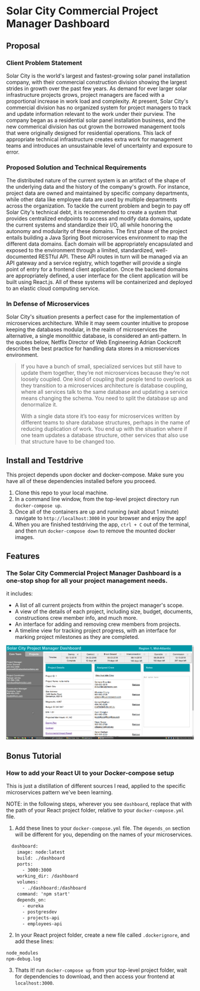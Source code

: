 # Solar City Commercial Project Manager Dashboard

## Proposal

### Client Problem Statement

Solar City is the world's largest and fastest-growing solar panel installation company, with their commercial construction division showing the largest strides in growth over the past few years. As demand for ever larger solar infrastructure projects grows, project managers are faced with a proportional increase in work load and complexity. At present, Solar City's commercial division has no organized system for project managers to track and update information relevant to the work under their purview. The company began as a residential solar panel installation business, and the new commerical division has out grown the borrowed management tools that were originally designed for residential operations. This lack of appropriate technical infrastructure creates extra work for management teams and introduces an unsustainable level of uncertainty and exposure to error.

### Proposed Solution and Technical Requirements

The distributed nature of the current system is an artifact of the shape of the underlying data and the history of the company's growth. For instance, project data are owned and maintained by specific company departments, while other data like employee data are used by multiple departments across the organization. To tackle the current problem and begin to pay off Solar City's technical debt, it is recommended to create a system that provides centralized endpoints to access and modify data domains, update the current systems and standardize their I/O, all while honoring the autonomy and modularity of these domains. The first phase of the project entails building a Java Spring Boot microservices environment to map the different data domains. Each domain will be appropriately encapsulated and exposed to the environment through a limited, standardized, well-documented RESTful API. These API routes in turn will be managed via an API gateway and a service registry, which together will provide a single point of entry for a frontend client application. Once the backend domains are appropriately defined, a user interface for the client application will be built using React.js. All of these systems will be containerized and deployed to an elastic cloud computing service.

### In Defense of Microservices

Solar City's situation presents a perfect case for the implementation of microservices architecture. While it may seem counter intuitive to propose keeping the databases modular, in the realm of microservices the alternative, a single monolithic database, is considered an anti-pattern. In the quotes below, Netflix Director of Web Engineering Adrian Cockcroft describes the best practice for handling data stores in a microservices environment.

>If you have a bunch of small, specialized services but still have to update them together, they’re not microservices because they’re not loosely coupled. One kind of coupling that people tend to overlook as they transition to a microservices architecture is database coupling, where all services talk to the same database and updating a service means changing the schema. You need to split the database up and denormalize it.
>
>With a single data store it’s too easy for microservices written by different teams to share database structures, perhaps in the name of reducing duplication of work. You end up with the situation where if one team updates a database structure, other services that also use that structure have to be changed too.

## Install and Testdrive

This project depends upon docker and docker-compose. Make sure you have all of these dependencies installed before you proceed.

1. Clone this repo to your local machine.
2. In a command line window, from the top-level project directory run `docker-compose up`.
3. Once all of the containers are up and running (wait about 1 minute) navigate to `http://localhost:3000` in your browser and enjoy the app!
4. When you are finished testdriving the app, `ctrl + C` out of the terminal, and then run `docker-compose down` to remove the mounted docker images.

## Features

### The Solar City Commercial Project Manager Dashboard is a one-stop shop for all your project management needs.

it includes:

* A list of all current projects from within the project manager's scope.
* A view of the details of each project, including size, budget, documents, constructions crew member info, and much more.
* An interface for adding and removing crew members from projects.
* A timeline view for tracking project progress, with an interface for marking project milestones as they are completed.

![Dash](./dashboard/dash.gif)

## Bonus Tutorial

### How to add your React UI to your Docker-compose setup

This is just a distillation of different sources I read, applied to the specific microservices pattern we've been learning.

NOTE: in the following steps, wherever you see `dashboard`, replace that with the path of your React project folder, relative to your `docker-compose.yml` file.

1. Add these lines to your `docker-compose.yml` file. The `depends_on` section will be different for you, depending on the names of your microservices.

```
  dashboard:
    image: node:latest
    build: ./dashboard
    ports:
      - 3000:3000
    working_dir: /dashboard
    volumes:
      - ./dashboard:/dashboard
    command: 'npm start'
    depends_on:
      - eureka
      - postgresdev
      - projects-api
      - employees-api 
```

2. In your React project folder, create a new file called `.dockerignore`, and add these lines:

```
node_modules
npm-debug.log
```
3. Thats it! run `docker-compose up` from your top-level project folder, wait for dependencies to download, and then access your frontend at `localhost:3000`.